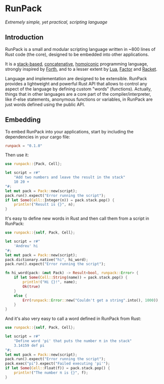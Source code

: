 # RunPack

_Extremely simple, yet practical, scripting language_

## Introduction

RunPack is a small and modular scripting language written in ~800 lines of Rust code (the core), designed to be embedded into other applications.

It is a [stack-based](https://en.wikipedia.org/wiki/Stack-oriented_programming), [concatenative](https://en.wikipedia.org/wiki/Concatenative_programming_language), [homoiconic](https://en.wikipedia.org/wiki/Homoiconicity) programming language, strongly inspired by [Forth](https://en.wikipedia.org/wiki/Forth_(programming_language)), and to a lesser extent by [Lua](https://en.wikipedia.org/wiki/Lua_(programming_language)), [Factor](https://en.wikipedia.org/wiki/Factor_(programming_language)) and [Racket](https://en.wikipedia.org/wiki/Racket_(programming_language)).

Language and implementation are designed to be extensible. RunPack provides a lightweight and powerful Rust API that allows to control any aspect of the language by defining custom "words" (functions). Actually, things that in other languages are a core part of the compiler/interpreter, like if-else statements, anonymous functions or variables, in RunPack are just words defined using the public API.

## Embedding

To embed RunPack into your applications, start by including the dependencies in your cargo file:

```toml
runpack = "0.1.0"
```

Then use it:

```rust
use runpack::{Pack, Cell};

let script = r#"
    "Add two numbers and leave the result in the stack"
    10 20 +
"#;
let mut pack = Pack::new(script);
pack.run().expect("Error running the script");
if let Some(Cell::Integer(n)) = pack.stack.pop() {
    println!("Result is {}", n);
}
```

It's easy to define new words in Rust and then call them from a script in RunPack:

```rust
use runpack::{self, Pack, Cell};

let script = r#"
    'Andreu' hi
"#;
let mut pack = Pack::new(script);
pack.dictionary.native("hi", hi_word);
pack.run().expect("Error running the script");

fn hi_word(pack: &mut Pack) -> Result<bool, runpack::Error> {
    if let Some(Cell::String(name)) = pack.stack.pop() {
        println!("Hi {}!", name);
        Ok(true)
    }
    else {
        Err(runpack::Error::new("Couldn't get a string".into(), 1000));
    }
}
```

And it's also very easy to call a word defined in RunPack from Rust:

```rust
use runpack::{self, Pack, Cell};

let script = r#"
    "Define word 'pi' that puts the number π in the stack"
    3.14159 def pi
"#;
let mut pack = Pack::new(script);
pack.run().expect("Error running the script");
pack.exec("pi").expect("Failed executing 'pi'");
if let Some(Cell::Float(f)) = pack.stack.pop() {
    println!("The number π is {}", f);
}
```

<!-- ## TODO: Coding -->
